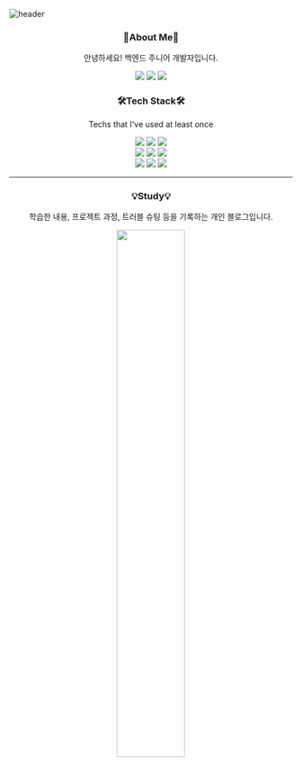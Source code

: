 ![header](https://capsule-render.vercel.app/api?type=wave&color=F7DF1E&height=300&section=header&text=SEUNGHEE%20HA&fontSize=90)

<h3 align="center"> 🙌About Me🙌 </h3>
<p align="center"> 안녕하세요! 백엔드 주니어 개발자입니다. </p>

<p align="center">
<a href="https://ariul123@gmail.com" target="_blank"><img src="https://img.shields.io/badge/Gmail-F06B66?style=Gmail&logo=Gmail&logoColor=white"/></a>
<a href="https://velog.io/@ariul-dev" target="_blank"><img src="https://img.shields.io/badge/Tech Blog-20C997?style=Velog&logo=Velog&logoColor=white"/></a>
<a href="https://velog.io/@ariul-dev" target="_blank"><img src="https://img.shields.io/badge/Portfolio-01B4E4?style=Notion&logo=Notion&logoColor=white"/></a>


<h3 align="center"> 🛠️Tech Stack🛠️ </h3>
<p align="center"> Techs that I've used at least once </p>
<div align="center">
<img src="https://img.shields.io/badge/Java-007396?style=Java&logo=Java&logoColor=white"/> 
<img src="https://img.shields.io/badge/SpringBoot-6DB33F?style=SpringBoot&logo=SpringBoot&logoColor=white"/>
<img src="https://img.shields.io/badge/Spring-6DB33F?style=Spring&logo=Spring&logoColor=white"/>
</div>
<div align="center">
<img src="https://img.shields.io/badge/Elasticsearch-005571?style=flat&logo=Elasticsearch&logoColor=white"/>
<img src="https://img.shields.io/badge/Logstash-005571?style=flat&logo=Logstash&logoColor=white"/> 
<img src="https://img.shields.io/badge/Kibana-005571?style=flat&logo=Kibana&logoColor=white"/>
</div>
<div align="center">
<img src="https://img.shields.io/badge/MySQL-4479A1?style=MySQL&logo=MySQL&logoColor=white"/>
<img src="https://img.shields.io/badge/MongoDB-47A248?style=MongoDB&logo=MongoDB&logoColor=white"/>
<img src="https://img.shields.io/badge/Amazon AWS-232F3E?style=Amazon AWS&logo=Amazon AWS&logoColor=white"/> 
</div>

---------------------------------------------------------------------------------------------------------------------
<h3 align="center"> 💡Study💡 </h3>
<p align="center"> 학습한 내용, 프로젝트 과정, 트러블 슈팅 등을 기록하는 개인 블로그입니다. </p>
<div align='center'>
  <img width="49%" src="https://velog-readme-stats.vercel.app/api?name=ariul-dev&color=white">
</div>







